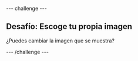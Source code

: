 --- challenge ---

## Desafío: Escoge tu propia imagen

¿Puedes cambiar la imagen que se muestra?

--- /challenge ---